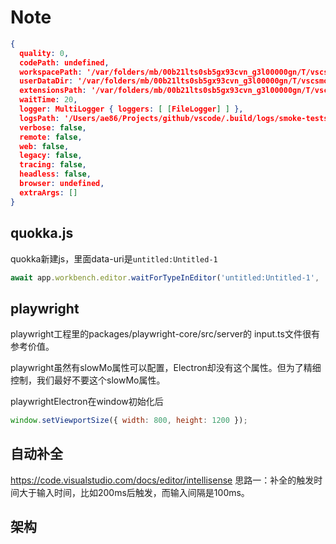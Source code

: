 # Note

```json
{
  quality: 0,
  codePath: undefined,
  workspacePath: '/var/folders/mb/00b21lts0sb5gx93cvn_g3l00000gn/T/vscsmoke/vscode-smoketest-express',
  userDataDir: '/var/folders/mb/00b21lts0sb5gx93cvn_g3l00000gn/T/vscsmoke/d',
  extensionsPath: '/var/folders/mb/00b21lts0sb5gx93cvn_g3l00000gn/T/vscsmoke/extensions-dir',
  waitTime: 20,
  logger: MultiLogger { loggers: [ [FileLogger] ] },
  logsPath: '/Users/ae86/Projects/github/vscode/.build/logs/smoke-tests-electron',
  verbose: false,
  remote: false,
  web: false,
  legacy: false,
  tracing: false,
  headless: false,
  browser: undefined,
  extraArgs: []
}
```


## quokka.js

quokka新建js，里面data-uri是`untitled:Untitled-1`

```js
await app.workbench.editor.waitForTypeInEditor('untitled:Untitled-1', '');
```

## playwright

playwright工程里的packages/playwright-core/src/server的 input.ts文件很有参考价值。

playwright虽然有slowMo属性可以配置，Electron却没有这个属性。但为了精细控制，我们最好不要这个slowMo属性。


playwrightElectron在window初始化后

```js
window.setViewportSize({ width: 800, height: 1200 });
```

## 自动补全

https://code.visualstudio.com/docs/editor/intellisense
思路一：补全的触发时间大于输入时间，比如200ms后触发，而输入间隔是100ms。


## 架构

